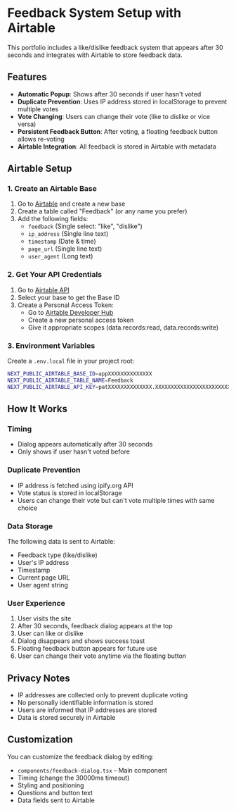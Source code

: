 # Feedback System Setup with Airtable

This portfolio includes a like/dislike feedback system that appears after 30 seconds and integrates with Airtable to store feedback data.

## Features

- **Automatic Popup**: Shows after 30 seconds if user hasn't voted
- **Duplicate Prevention**: Uses IP address stored in localStorage to prevent multiple votes
- **Vote Changing**: Users can change their vote (like to dislike or vice versa)
- **Persistent Feedback Button**: After voting, a floating feedback button allows re-voting
- **Airtable Integration**: All feedback is stored in Airtable with metadata

## Airtable Setup

### 1. Create an Airtable Base

1. Go to [Airtable](https://airtable.com) and create a new base
2. Create a table called "Feedback" (or any name you prefer)
3. Add the following fields:
   - `feedback` (Single select: "like", "dislike")
   - `ip_address` (Single line text)
   - `timestamp` (Date & time)
   - `page_url` (Single line text)
   - `user_agent` (Long text)

### 2. Get Your API Credentials

1. Go to [Airtable API](https://airtable.com/api)
2. Select your base to get the Base ID
3. Create a Personal Access Token:
   - Go to [Airtable Developer Hub](https://airtable.com/developers/web/api/introduction)
   - Create a new personal access token
   - Give it appropriate scopes (data.records:read, data.records:write)

### 3. Environment Variables

Create a `.env.local` file in your project root:

```bash
NEXT_PUBLIC_AIRTABLE_BASE_ID=appXXXXXXXXXXXXXX
NEXT_PUBLIC_AIRTABLE_TABLE_NAME=Feedback
NEXT_PUBLIC_AIRTABLE_API_KEY=patXXXXXXXXXXXXXX.XXXXXXXXXXXXXXXXXXXXXXXXXXXXXXXXXXXXXXXXXXXXXXXXXXXXXXXX
```

## How It Works

### Timing

- Dialog appears automatically after 30 seconds
- Only shows if user hasn't voted before

### Duplicate Prevention

- IP address is fetched using ipify.org API
- Vote status is stored in localStorage
- Users can change their vote but can't vote multiple times with same choice

### Data Storage

The following data is sent to Airtable:

- Feedback type (like/dislike)
- User's IP address
- Timestamp
- Current page URL
- User agent string

### User Experience

1. User visits the site
2. After 30 seconds, feedback dialog appears at the top
3. User can like or dislike
4. Dialog disappears and shows success toast
5. Floating feedback button appears for future use
6. User can change their vote anytime via the floating button

## Privacy Notes

- IP addresses are collected only to prevent duplicate voting
- No personally identifiable information is stored
- Users are informed that IP addresses are stored
- Data is stored securely in Airtable

## Customization

You can customize the feedback dialog by editing:

- `components/feedback-dialog.tsx` - Main component
- Timing (change the 30000ms timeout)
- Styling and positioning
- Questions and button text
- Data fields sent to Airtable
